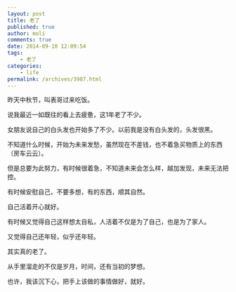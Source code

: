 ```yaml
---
layout: post
title: 老了
published: true
author: moli
comments: true
date: 2014-09-10 12:09:54
tags:
    - 老了
categories:
    - life
permalink: /archives/3987.html
---
```

昨天中秋节，叫表哥过来吃饭。

说我最近一如既往的看上去疲惫，这1年老了不少。

女朋友说自己的白头发也开始多了不少。以前我是没有白头发的，头发很黑。

不知道什么时候，开始为未来发愁，虽然现在不差钱，也不着急买物质上的东西（房车云云）。

但是总要为此努力，有时候很着急，不知道未来会怎么样，越加发现，未来无法把控。

有时候安慰自己，不要多想，有的东西，顺其自然。

自己活着开心就好。

有时候又觉得自己这样想太自私，人活着不仅是为了自己，也是为了家人。

又觉得自己还年轻，似乎还年轻。

其实真的老了。

从手里溜走的不仅是岁月，时间，还有当初的梦想。

也许，我该沉下心，把手上该做的事情做好，就好。